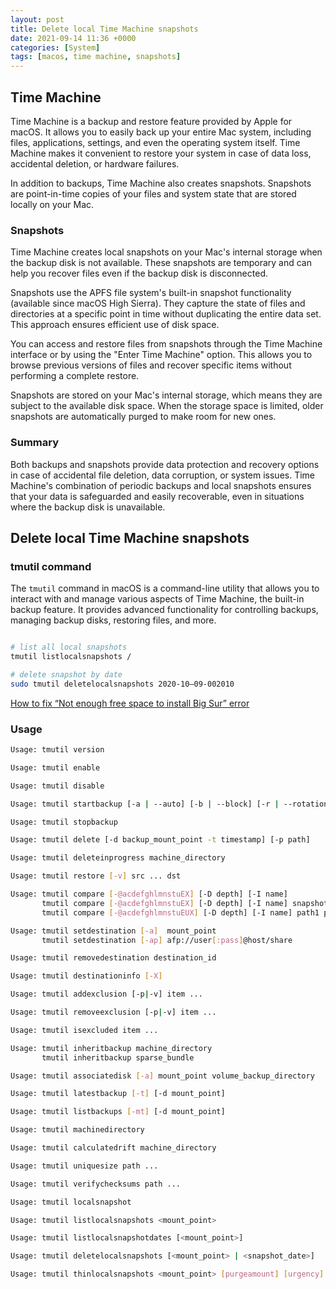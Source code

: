 ```yaml
---
layout: post
title: Delete local Time Machine snapshots
date: 2021-09-14 11:36 +0000
categories: [System]
tags: [macos, time machine, snapshots]
---
```


## Time Machine

Time Machine is a backup and restore feature provided by Apple for macOS. It allows you to easily back up your entire Mac system, including files, applications, settings, and even the operating system itself. Time Machine makes it convenient to restore your system in case of data loss, accidental deletion, or hardware failures. 


In addition to backups, Time Machine also creates snapshots. Snapshots are point-in-time copies of your files and system state that are stored locally on your Mac. 

### Snapshots

Time Machine creates local snapshots on your Mac's internal storage when the backup disk is not available. These snapshots are temporary and can help you recover files even if the backup disk is disconnected.

Snapshots use the APFS file system's built-in snapshot functionality (available since macOS High Sierra). They capture the state of files and directories at a specific point in time without duplicating the entire data set. This approach ensures efficient use of disk space.

You can access and restore files from snapshots through the Time Machine interface or by using the "Enter Time Machine" option. This allows you to browse previous versions of files and recover specific items without performing a complete restore.

Snapshots are stored on your Mac's internal storage, which means they are subject to the available disk space. When the storage space is limited, older snapshots are automatically purged to make room for new ones.


### Summary

Both backups and snapshots provide data protection and recovery options in case of accidental file deletion, data corruption, or system issues. Time Machine's combination of periodic backups and local snapshots ensures that your data is safeguarded and easily recoverable, even in situations where the backup disk is unavailable.


## Delete local Time Machine snapshots

### tmutil command
The `tmutil` command in macOS is a command-line utility that allows you to interact with and manage various aspects of Time Machine, the built-in backup feature. It provides advanced functionality for controlling backups, managing backup disks, restoring files, and more. 


```bash

# list all local snapshots
tmutil listlocalsnapshots /

# delete snapshot by date
sudo tmutil deletelocalsnapshots 2020-10–09-002010

```

[How to fix “Not enough free space to install Big Sur” error](https://macpaw.com/how-to/not-enough-space-to-install-big-sur)


### Usage

```bash
Usage: tmutil version

Usage: tmutil enable

Usage: tmutil disable

Usage: tmutil startbackup [-a | --auto] [-b | --block] [-r | --rotation] [-d | --destination dest_id]

Usage: tmutil stopbackup

Usage: tmutil delete [-d backup_mount_point -t timestamp] [-p path]

Usage: tmutil deleteinprogress machine_directory

Usage: tmutil restore [-v] src ... dst

Usage: tmutil compare [-@acdefghlmnstuEX] [-D depth] [-I name]
       tmutil compare [-@acdefghlmnstuEX] [-D depth] [-I name] snapshot_path
       tmutil compare [-@acdefghlmnstuEUX] [-D depth] [-I name] path1 path2

Usage: tmutil setdestination [-a]  mount_point
       tmutil setdestination [-ap] afp://user[:pass]@host/share

Usage: tmutil removedestination destination_id

Usage: tmutil destinationinfo [-X]

Usage: tmutil addexclusion [-p|-v] item ...

Usage: tmutil removeexclusion [-p|-v] item ...

Usage: tmutil isexcluded item ...

Usage: tmutil inheritbackup machine_directory
       tmutil inheritbackup sparse_bundle

Usage: tmutil associatedisk [-a] mount_point volume_backup_directory

Usage: tmutil latestbackup [-t] [-d mount_point]

Usage: tmutil listbackups [-mt] [-d mount_point]

Usage: tmutil machinedirectory

Usage: tmutil calculatedrift machine_directory

Usage: tmutil uniquesize path ...

Usage: tmutil verifychecksums path ...

Usage: tmutil localsnapshot

Usage: tmutil listlocalsnapshots <mount_point>

Usage: tmutil listlocalsnapshotdates [<mount_point>]

Usage: tmutil deletelocalsnapshots [<mount_point> | <snapshot_date>]

Usage: tmutil thinlocalsnapshots <mount_point> [purgeamount] [urgency]

```